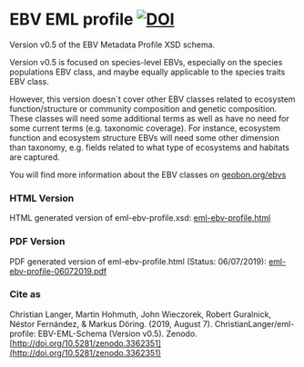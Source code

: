 # EBV EML profile [![DOI](https://zenodo.org/badge/190021681.svg)](https://zenodo.org/badge/latestdoi/190021681)

Version v0.5 of the EBV Metadata Profile XSD schema.

Version v0.5 is focused on species-level EBVs, especially on the species populations EBV class, and maybe equally applicable to the species traits EBV class.
 

However, this version doesn´t cover other EBV classes related to ecosystem function/structure or community composition and genetic composition.
These classes will need some additional terms as well as have no need for some current terms (e.g. taxonomic coverage). 
For instance, ecosystem function and ecosystem structure EBVs will need some other dimension than taxonomy, e.g. fields related to what type of ecosystems and habitats are captured.

You will find more information about the EBV classes on [geobon.org/ebvs](https://geobon.org/ebvs/what-are-ebvs/#ebv-classes)

### HTML Version

HTML generated version of eml-ebv-profile.xsd: [eml-ebv-profile.html](https://geobon.org/terms/eml-ebv-profile.html)

### PDF Version

PDF generated version of eml-ebv-profile.html (Status: 06/07/2019): [eml-ebv-profile-06072019.pdf](https://geobon.org/terms/eml-ebv-profile-06072019.pdf)

### Cite as

Christian Langer, Martin Hohmuth, John Wieczorek, Robert Guralnick, Néstor Fernández, & Markus Döring. (2019, August 7). ChristianLanger/eml-profile: EBV-EML-Schema (Version v0.5). Zenodo.  [http://doi.org/10.5281/zenodo.3362351](http://doi.org/10.5281/zenodo.3362351)
